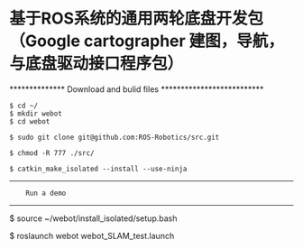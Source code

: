 # 基于ROS系统的通用两轮底盘开发包（Google cartographer 建图，导航，与底盘驱动接口程序包）

************** Download and bulid files **************************

    $ cd ~/
    $ mkdir webot
    $ cd webot

    $ sudo git clone git@github.com:ROS-Robotics/src.git

    $ chmod -R 777 ./src/

    $ catkin_make_isolated --install --use-ninja

***********************************
        Run a demo  
***********************************        

$ source ~/webot/install_isolated/setup.bash

$ roslaunch webot webot_SLAM_test.launch
